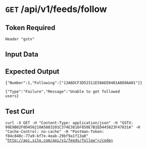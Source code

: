 # <code>GET</code> /api/v1/feeds/follow

## Token Required
	Header "gstx"

## Input Data

## Expected Output

 <code>{"Number":1,"Following":["13A6DCF3D52311E58AEE0401A8D8AA01"]}</code>
 
 <code>{"Type":"Failure","Message":"Unable to get followed users}</code>
 
## Test Curl
 
 <code>curl -X GET -H "Content-Type: application/json" -H "GSTX: 99E9B02F0D456210A5803201C374E3816F850E7B1ED445823F47831A" -H "Cache-Control: no-cache" -H "Postman-Token: f84c848c-77a9-bf7e-4eab-29bf9a1f13a0" "http://api.site.com/api/v1/feeds/follow"</code>